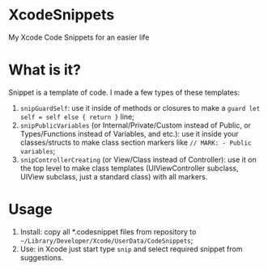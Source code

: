# XcodeSnippets
My Xcode Code Snippets for an easier life

# What is it?
Snippet is a template of code. I made a few types of these templates:
1. `snipGuardSelf`: use it inside of methods or closures to make a `guard let self = self else { return }` line;
2. `snipPublicVariables` (or Internal/Private/Custom instead of Public, or Types/Functions instead of Variables, and etc.): use it inside your classes/structs to make class section markers like `// MARK: - Public variables`;
3. `snipControllerCreating` (or View/Class instead of Controller): use it on the top level to make class templates (UIViewController subclass, UIView subclass, just a standard class) with all markers.

# Usage
1. Install: copy all \*.codesnippet files from repository to `~/Library/Developer/Xcode/UserData/CodeSnippets`;
2. Use: in Xcode just start type `snip` and select required snippet from suggestions.
